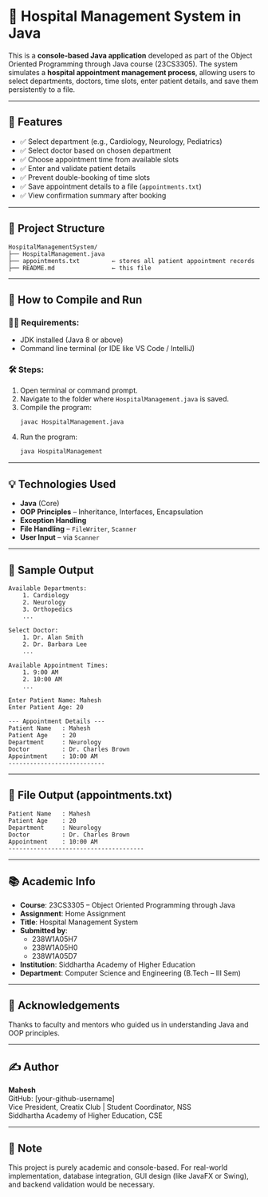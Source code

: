 # 🏥 Hospital Management System in Java

This is a **console-based Java application** developed as part of the Object Oriented Programming through Java course (23CS3305). The system simulates a **hospital appointment management process**, allowing users to select departments, doctors, time slots, enter patient details, and save them persistently to a file.

---

## 🎯 Features

- ✅ Select department (e.g., Cardiology, Neurology, Pediatrics)
- ✅ Select doctor based on chosen department
- ✅ Choose appointment time from available slots
- ✅ Enter and validate patient details
- ✅ Prevent double-booking of time slots
- ✅ Save appointment details to a file (`appointments.txt`)
- ✅ View confirmation summary after booking

---

## 📁 Project Structure

```
HospitalManagementSystem/
├── HospitalManagement.java
├── appointments.txt         ← stores all patient appointment records
├── README.md                ← this file
```

---

## 🚀 How to Compile and Run

### 🧑‍💻 Requirements:
- JDK installed (Java 8 or above)
- Command line terminal (or IDE like VS Code / IntelliJ)

### 🛠️ Steps:

1. Open terminal or command prompt.
2. Navigate to the folder where `HospitalManagement.java` is saved.
3. Compile the program:
   ```bash
   javac HospitalManagement.java
   ```
4. Run the program:
   ```bash
   java HospitalManagement
   ```

---

## 💡 Technologies Used

- **Java** (Core)
- **OOP Principles** – Inheritance, Interfaces, Encapsulation
- **Exception Handling**
- **File Handling** – `FileWriter`, `Scanner`
- **User Input** – via `Scanner`

---

## 🧪 Sample Output

```
Available Departments:
    1. Cardiology
    2. Neurology
    3. Orthopedics
    ...

Select Doctor:
    1. Dr. Alan Smith
    2. Dr. Barbara Lee
    ...

Available Appointment Times:
    1. 9:00 AM
    2. 10:00 AM
    ...

Enter Patient Name: Mahesh
Enter Patient Age: 20

--- Appointment Details ---
Patient Name   : Mahesh
Patient Age    : 20
Department     : Neurology
Doctor         : Dr. Charles Brown
Appointment    : 10:00 AM
---------------------------
```

---

## 🧾 File Output (appointments.txt)

```
Patient Name   : Mahesh
Patient Age    : 20
Department     : Neurology
Doctor         : Dr. Charles Brown
Appointment    : 10:00 AM
--------------------------------------
```

---

## 📚 Academic Info

- **Course**: 23CS3305 – Object Oriented Programming through Java  
- **Assignment**: Home Assignment  
- **Title**: Hospital Management System  
- **Submitted by**:  
  - 238W1A05H7  
  - 238W1A05H0  
  - 238W1A05D7  
- **Institution**: Siddhartha Academy of Higher Education  
- **Department**: Computer Science and Engineering (B.Tech – III Sem)

---

## 🙌 Acknowledgements

Thanks to faculty and mentors who guided us in understanding Java and OOP principles.

---

## ✍️ Author

**Mahesh**  
GitHub: [your-github-username]  
Vice President, Creatix Club | Student Coordinator, NSS  
Siddhartha Academy of Higher Education, CSE

---

## 📌 Note

This project is purely academic and console-based. For real-world implementation, database integration, GUI design (like JavaFX or Swing), and backend validation would be necessary.
